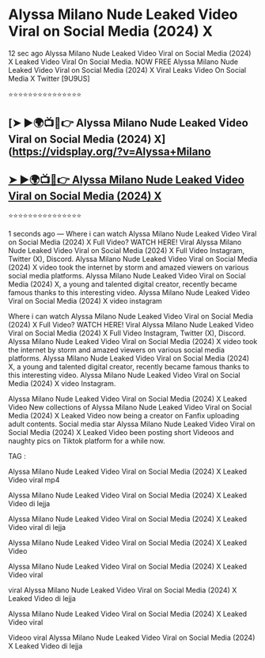 ﻿# Alyssa Milano Nude Leaked Video Viral on Social Media (2024) X



12 sec ago Alyssa Milano Nude Leaked Video Viral on Social Media (2024) X Leaked Video Viral On Social Media. NOW FREE Alyssa Milano Nude Leaked Video Viral on Social Media (2024) X Viral Leaks Video On Social Media X Twitter [9U9US]

⭐⭐⭐⭐⭐⭐⭐⭐⭐⭐⭐⭐⭐⭐⭐

## [➤ ►🌍📺📱👉 Alyssa Milano Nude Leaked Video Viral on Social Media (2024) X](https://vidsplay.org/?v=Alyssa+Milano

## [➤ ►🌍📺📱👉 Alyssa Milano Nude Leaked Video Viral on Social Media (2024) X](https://vidsplay.org/?v=Alyssa+Milano)


⭐⭐⭐⭐⭐⭐⭐⭐⭐⭐⭐⭐⭐⭐⭐



1 seconds ago — Where i can watch Alyssa Milano Nude Leaked Video Viral on Social Media (2024) X Full Video? WATCH HERE! Viral Alyssa Milano Nude Leaked Video Viral on Social Media (2024) X Full Video Instagram, Twitter (X), Discord. Alyssa Milano Nude Leaked Video Viral on Social Media (2024) X video took the internet by storm and amazed viewers on various social media platforms. Alyssa Milano Nude Leaked Video Viral on Social Media (2024) X, a young and talented digital creator, recently became famous thanks to this interesting video. Alyssa Milano Nude Leaked Video Viral on Social Media (2024) X video instagram

Where i can watch Alyssa Milano Nude Leaked Video Viral on Social Media (2024) X Full Video? WATCH HERE! Viral Alyssa Milano Nude Leaked Video Viral on Social Media (2024) X Full Video Instagram, Twitter (X), Discord. Alyssa Milano Nude Leaked Video Viral on Social Media (2024) X video took the internet by storm and amazed viewers on various social media platforms. Alyssa Milano Nude Leaked Video Viral on Social Media (2024) X, a young and talented digital creator, recently became famous thanks to this interesting video. Alyssa Milano Nude Leaked Video Viral on Social Media (2024) X video Instagram.

Alyssa Milano Nude Leaked Video Viral on Social Media (2024) X Leaked Video New collections of Alyssa Milano Nude Leaked Video Viral on Social Media (2024) X Leaked Video now being a creator on Fanfix uploading adult contents. Social media star Alyssa Milano Nude Leaked Video Viral on Social Media (2024) X Leaked Video been posting short Videoos and naughty pics on Tiktok platform for a while now.

TAG :

 

Alyssa Milano Nude Leaked Video Viral on Social Media (2024) X Leaked Video viral mp4

 

Alyssa Milano Nude Leaked Video Viral on Social Media (2024) X Leaked Video di lejja

 

Alyssa Milano Nude Leaked Video Viral on Social Media (2024) X Leaked Video viral di lejja

 

Alyssa Milano Nude Leaked Video Viral on Social Media (2024) X Leaked Video

 

Alyssa Milano Nude Leaked Video Viral on Social Media (2024) X Leaked Video viral

 

viral Alyssa Milano Nude Leaked Video Viral on Social Media (2024) X Leaked Video di lejja

 

Alyssa Milano Nude Leaked Video Viral on Social Media (2024) X Leaked Video viral

 

Videoo viral Alyssa Milano Nude Leaked Video Viral on Social Media (2024) X Leaked Video di lejja